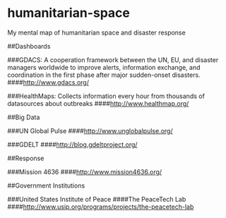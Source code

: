 # humanitarian-space
My mental map of humanitarian space and disaster response

##Dashboards

###GDACS: A cooperation framework between the UN, EU, and disaster managers worldwide to improve alerts, information exchange, and coordination in the first phase after major sudden-onset disasters.
####http://www.gdacs.org/

###HealthMaps: Collects information every hour from thousands of datasources about outbreaks
####http://www.healthmap.org/

##Big Data

###UN Global Pulse
####http://www.unglobalpulse.org/

###GDELT
####http://blog.gdeltproject.org/

##Response

###Mission 4636
####http://www.mission4636.org/

##Government Institutions

###United States Institute of Peace
####The PeaceTech Lab
####http://www.usip.org/programs/projects/the-peacetech-lab

